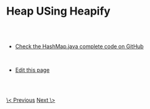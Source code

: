 # Heap USing Heapify

<br>
<br>

- <a class="blue" href="https://github.com/nisabmohd/Data-Structures/blob/master/src/Maps/HashMapCustom.java">Check the HashMap.java complete code on GitHub</a>

<br>

- <a class="blue" href="https://github.com/dsatease/ds-ease-react/blob/main/src/content/docs/hashmap.md">Edit this page</a>

<br><br>

<div class="same-line-gap">
<a class="blue" href="/trees?topic=N-arry-tree"> \< Previous</a>
<a class="blue" href="/maps?topic=linkedhashmap">Next \> </a>
</div>


<br>
<br>
<br>
<br>